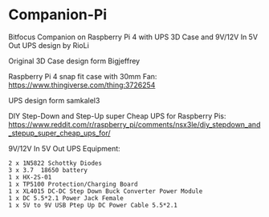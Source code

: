 # Companion-Pi
Bitfocus Companion on Raspberry Pi 4 with UPS 3D Case 
and 9V/12V In 5V Out UPS design 
by RioLi

Original 3D Case design form Bigjeffrey

Raspberry Pi 4 snap fit case with 30mm Fan:
https://www.thingiverse.com/thing:3726254

UPS design form samkalel3

DIY Step-Down and Step-Up super Cheap UPS for Raspberry Pis:
https://www.reddit.com/r/raspberry_pi/comments/nsx3le/diy_stepdown_and_stepup_super_cheap_ups_for/

9V/12V In 5V Out UPS Equipment:
    
    2 x 1N5822 Schottky Diodes 
    3 x 3.7  18650 battery
    1 x HX-2S-01
    1 x TP5100 Protection/Charging Board
    1 x XL4015 DC-DC Step Down Buck Converter Power Module
    1 x DC 5.5*2.1 Power Jack Female
    1 x 5V to 9V USB Ptep Up DC Power Cable 5.5*2.1
